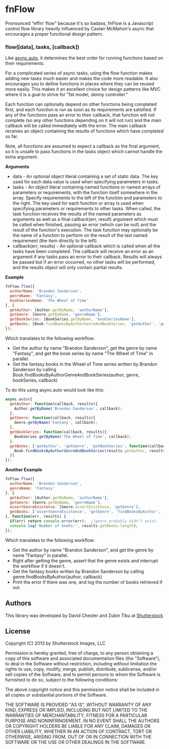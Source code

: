 fnFlow
======

Pronounced "effin' flow" because it's so badass, fnFlow is a Javascript control flow library heavily influenced by Caolan McMahon's async that encourages a proper functional design pattern.

### flow([data], tasks, [callback])

Like [async.auto](https://github.com/caolan/async#auto), it determines the best order for running functions based on their requirements.

For a complicated series of async tasks, using the flow function makes adding
new tasks much easier and makes the code more readable.  It also encourages  you to define functions in places where they can be reused more easily.  This makes it an excellent choice for design patterns like MVC where it is a goal to strive for "fat model, skinny controller."

Each function can optionally depend on other functions being completed first,
and each function is run as soon as its requirements are satisfied. If any of
the functions pass an error to their callback, that function will not complete
(so any other functions depending on it will not run) and the main callback
will be called immediately with the error. The main callback receives an object
containing the results of functions which have completed so far.

Note, all functions are assumed to expect a callback as the final argument, so it is unsafe to pass functions in the tasks object which cannot handle the
extra argument. 


__Arguments__

* data - An optional object literal containing a set of static data.  The key used for each data value is used when specifying parameters in tasks.
* tasks - An object literal containing named functions or named arrays of
  parameters or requirements, with the function itself somewhere in the array.  Specify requirements to the left of the function and parameters to the right. The key used for each function or array is used when specifying parameters or requirements to other tasks. When called, the task function receives the results of the named parameters as arguments as well as a final callback(err, result) argument which must be called when finished, passing an error (which can be null) and the result of the function's execution.  The task function may optionally be the name of a function to perform on the result of the last named requirement (the item directly to the left).
* callback(err, results) - An optional callback which is called when all the
  tasks have been completed. The callback will receive an error as an argument
  if any tasks pass an error to their callback. Results will always be passed
	but if an error occurred, no other tasks will be performed, and the results
	object will only contain partial results.
  

__Example__

```js
fnFlow.flow({
  authorName: 'Brandon Sanderson',
  genreName: 'Fantasy',
  bookSeriesName: 'The Wheel of Time'
}, {
  getAuthor: [Author.getByName, 'authorName'],
  getGenre: [Genre.getByName, 'genreName'],
  getBookSeries: [BookSeries.getByName, 'bookSeriesName'],
  getBooks: [Book.findBooksByAuthorGenreAndBookSeries, 'getAuthor', 'getGenre', 'getBookSeries']
});
```
Which translates to the following workflow:
* Get the author by name "Brandon Sanderson", get the genre by name "Fantasy", and get the book series by name "The Wheel of Time" in parallel.
* Get the fantasy books in the Wheel of Time series written by Brandon Sanderson by calling Book.findBooksByAuthorGenreAndBookSeries(author, genre, bookSeries, callback)

To do this using async.auto would look like this:

```js
async.auto({
  getAuthor: function(callback, results){
    Author.getByName('Brandon Sanderson', callback);
  },
  getGenre: function(callback, results){
    Genre.getByName('Fantasy', callback);
  },
  getBookSeries: function(callback, results){
    BookSeries.getByName('The Wheel of Time', callback);
  },
  getBooks: ['getAuthor', 'getGenre', 'getBookSeries', function(callback, results){
    Book.findBooksByAuthorGenreAndBookSeries(results.getAuthor, results.getGenre, results.getBookSeries, callback);
  }]
});
```

__Another Example__

```js
fnFlow.flow({
  authorName: 'Brandon Sanderson',
  genreName: 'Fantasy'
}, {
  getAuthor: [Author.getByName, 'authorName'],
  getGenre: [Genre.getByName, 'genreName'],
  assertGenreExistence: [Genre.assertExistence, 'getGenre'],
  getBooks: ['assertGenreExistence', 'getGenre', 'findBooksByAuthor', 'getAuthor']
}, function(err, results) {
  if(err) return console.error(err);  //genre probably didn't exist.
  console.log('Number of books:', results.getBooks.length);
});
```
Which translates to the following workflow:
* Get the author by name "Brandon Sanderson", and get the genre by name "Fantasy" in parallel.
* Right after getting the genre, assert that the genre exists and interrupt the workflow if it doesn't.
* Get the fantasy books written by Brandon Sanderson by calling genre.findBooksByAuthor(author, callback)
* Print the error if there was one, and log the number of books retrieved if not.


## Authors

This library was developed by David Chester and Zubin Tiku at [Shutterstock](http://www.shutterstock.com)


## License

Copyright (C) 2013 by Shutterstock Images, LLC

Permission is hereby granted, free of charge, to any person obtaining a copy of this software and associated documentation files (the "Software"), to deal in the Software without restriction, including without limitation the rights to use, copy, modify, merge, publish, distribute, sublicense, and/or sell copies of the Software, and to permit persons to whom the Software is furnished to do so, subject to the following conditions:

The above copyright notice and this permission notice shall be included in all copies or substantial portions of the Software.

THE SOFTWARE IS PROVIDED "AS IS", WITHOUT WARRANTY OF ANY KIND, EXPRESS OR IMPLIED, INCLUDING BUT NOT LIMITED TO THE WARRANTIES OF MERCHANTABILITY, FITNESS FOR A PARTICULAR PURPOSE AND NONINFRINGEMENT. IN NO EVENT SHALL THE AUTHORS OR COPYRIGHT HOLDERS BE LIABLE FOR ANY CLAIM, DAMAGES OR OTHER LIABILITY, WHETHER IN AN ACTION OF CONTRACT, TORT OR OTHERWISE, ARISING FROM, OUT OF OR IN CONNECTION WITH THE SOFTWARE OR THE USE OR OTHER DEALINGS IN THE SOFTWARE.




